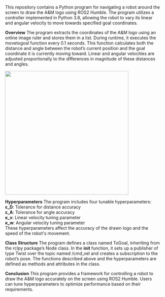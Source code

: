 This repository contains a Python program for navigating a robot around the screen to draw the A&M logo using ROS2 Humble. The program utilizes a controller implemented in Python 3.8, allowing the robot to vary its linear and angular velocity to move towards specified goal coordinates.

**Overview**
The program extracts the coordinates of the A&M logo using an online image ruler and stores them in a list. During runtime, it executes the movetogoal function every 0.1 seconds. This function calculates both the distance and angle between the robot’s current position and the goal coordinate it is currently moving toward. Linear and angular velocities are adjusted proportionally to the differences in magnitude of these distances and angles.

<img src="![image](https://github.com/Nat172001/TAMU-logo/assets/119772443/710ba4c9-4ca3-4300-bb54-80c7829e60e5)" width="400" height="400">

**Hyperparameters**
The program includes four tunable hyperparameters: <br/> 
**ε_D**: Tolerance for distance accuracy <br/>
**ε_A**: Tolerance for angle accuracy <br/>
**κ_v**: Linear velocity tuning parameter <br/>
**κ_w**: Angular velocity tuning parameter <br/>
These hyperparameters affect the accuracy of the drawn logo and the speed of the robot's movement.

**Class Structure**
The program defines a class named ToGoal, inheriting from the rclpy package’s Node class. In the __init__ function, it sets up a publisher of type Twist over the topic named /cmd_vel and creates a subscription to the robot’s pose. The functions described above and the hyperparameters are defined as methods and attributes in the class.

**Conclusion**
This program provides a framework for controlling a robot to draw the A&M logo accurately on the screen using ROS2 Humble. Users can tune hyperparameters to optimize performance based on their requirements.
